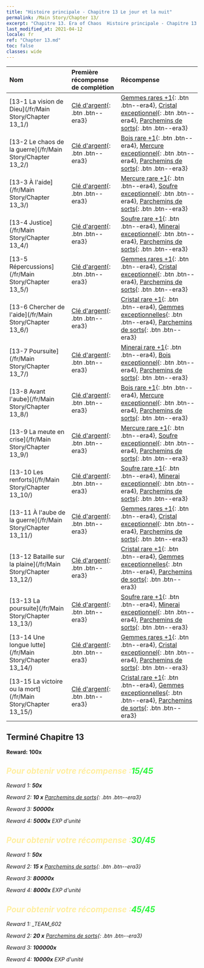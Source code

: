 ```yaml
---
title: "Histoire principale - Chapitre 13 Le jour et la nuit"
permalink: /Main Story/Chapter 13/
excerpt: "Chapitre 13. Era of Chaos  Histoire principale - Chapitre 13. Le jour et la nuit"
last_modified_at: 2021-04-12
locale: fr
ref: "Chapter 13.md"
toc: false
classes: wide
---
```


  | Nom |  Première récompense de complétion | Récompense |
  |:------------|:------------|:------------| 
  | [13-1 La vision de Dieu](/fr/Main Story/Chapter 13_1/) | [Clé d'argent](/fr/Items/con_693/){: .btn .btn--era3} | [Gemmes rares +1](/fr/Items/mat_44/){: .btn .btn--era4}, [Cristal exceptionnel](/fr/Items/mat_38/){: .btn .btn--era4}, [Parchemins de sorts](/fr/Items/con_694/){: .btn .btn--era3} |
  | [13-2 Le chaos de la guerre](/fr/Main Story/Chapter 13_2/) | [Clé d'argent](/fr/Items/con_693/){: .btn .btn--era3} | [Bois rare +1](/fr/Items/mat_41/){: .btn .btn--era4}, [Mercure exceptionnel](/fr/Items/mat_35/){: .btn .btn--era4}, [Parchemins de sorts](/fr/Items/con_694/){: .btn .btn--era3} |
  | [13-3 À l'aide](/fr/Main Story/Chapter 13_3/) | [Clé d'argent](/fr/Items/con_693/){: .btn .btn--era3} | [Mercure rare +1](/fr/Items/mat_42/){: .btn .btn--era4}, [Soufre exceptionnel](/fr/Items/mat_36/){: .btn .btn--era4}, [Parchemins de sorts](/fr/Items/con_694/){: .btn .btn--era3} |
  | [13-4 Justice](/fr/Main Story/Chapter 13_4/) | [Clé d'argent](/fr/Items/con_693/){: .btn .btn--era3} | [Soufre rare +1](/fr/Items/mat_43/){: .btn .btn--era4}, [Minerai exceptionnel](/fr/Items/mat_33/){: .btn .btn--era4}, [Parchemins de sorts](/fr/Items/con_694/){: .btn .btn--era3} |
  | [13-5 Répercussions](/fr/Main Story/Chapter 13_5/) | [Clé d'argent](/fr/Items/con_693/){: .btn .btn--era3} | [Gemmes rares +1](/fr/Items/mat_44/){: .btn .btn--era4}, [Cristal exceptionnel](/fr/Items/mat_38/){: .btn .btn--era4}, [Parchemins de sorts](/fr/Items/con_694/){: .btn .btn--era3} |
  | [13-6 Chercher de l'aide](/fr/Main Story/Chapter 13_6/) | [Clé d'argent](/fr/Items/con_693/){: .btn .btn--era3} | [Cristal rare +1](/fr/Items/mat_45/){: .btn .btn--era4}, [Gemmes exceptionnelles](/fr/Items/mat_37/){: .btn .btn--era4}, [Parchemins de sorts](/fr/Items/con_694/){: .btn .btn--era3} |
  | [13-7 Poursuite](/fr/Main Story/Chapter 13_7/) | [Clé d'argent](/fr/Items/con_693/){: .btn .btn--era3} | [Minerai rare +1](/fr/Items/mat_40/){: .btn .btn--era4}, [Bois exceptionnel](/fr/Items/mat_34/){: .btn .btn--era4}, [Parchemins de sorts](/fr/Items/con_694/){: .btn .btn--era3} |
  | [13-8 Avant l'aube](/fr/Main Story/Chapter 13_8/) | [Clé d'argent](/fr/Items/con_693/){: .btn .btn--era3} | [Bois rare +1](/fr/Items/mat_41/){: .btn .btn--era4}, [Mercure exceptionnel](/fr/Items/mat_35/){: .btn .btn--era4}, [Parchemins de sorts](/fr/Items/con_694/){: .btn .btn--era3} |
  | [13-9 La meute en crise](/fr/Main Story/Chapter 13_9/) | [Clé d'argent](/fr/Items/con_693/){: .btn .btn--era3} | [Mercure rare +1](/fr/Items/mat_42/){: .btn .btn--era4}, [Soufre exceptionnel](/fr/Items/mat_36/){: .btn .btn--era4}, [Parchemins de sorts](/fr/Items/con_694/){: .btn .btn--era3} |
  | [13-10 Les renforts](/fr/Main Story/Chapter 13_10/) | [Clé d'argent](/fr/Items/con_693/){: .btn .btn--era3} | [Soufre rare +1](/fr/Items/mat_43/){: .btn .btn--era4}, [Minerai exceptionnel](/fr/Items/mat_33/){: .btn .btn--era4}, [Parchemins de sorts](/fr/Items/con_694/){: .btn .btn--era3} |
  | [13-11 À l'aube de la guerre](/fr/Main Story/Chapter 13_11/) | [Clé d'argent](/fr/Items/con_693/){: .btn .btn--era3} | [Gemmes rares +1](/fr/Items/mat_44/){: .btn .btn--era4}, [Cristal exceptionnel](/fr/Items/mat_38/){: .btn .btn--era4}, [Parchemins de sorts](/fr/Items/con_694/){: .btn .btn--era3} |
  | [13-12 Bataille sur la plaine](/fr/Main Story/Chapter 13_12/) | [Clé d'argent](/fr/Items/con_693/){: .btn .btn--era3} | [Cristal rare +1](/fr/Items/mat_45/){: .btn .btn--era4}, [Gemmes exceptionnelles](/fr/Items/mat_37/){: .btn .btn--era4}, [Parchemins de sorts](/fr/Items/con_694/){: .btn .btn--era3} |
  | [13-13 La poursuite](/fr/Main Story/Chapter 13_13/) | [Clé d'argent](/fr/Items/con_693/){: .btn .btn--era3} | [Soufre rare +1](/fr/Items/mat_43/){: .btn .btn--era4}, [Minerai exceptionnel](/fr/Items/mat_33/){: .btn .btn--era4}, [Parchemins de sorts](/fr/Items/con_694/){: .btn .btn--era3} |
  | [13-14 Une longue lutte](/fr/Main Story/Chapter 13_14/) | [Clé d'argent](/fr/Items/con_693/){: .btn .btn--era3} | [Gemmes rares +1](/fr/Items/mat_44/){: .btn .btn--era4}, [Cristal exceptionnel](/fr/Items/mat_38/){: .btn .btn--era4}, [Parchemins de sorts](/fr/Items/con_694/){: .btn .btn--era3} |
  | [13-15 La victoire ou la mort](/fr/Main Story/Chapter 13_15/) | [Clé d'argent](/fr/Items/con_693/){: .btn .btn--era3} | [Cristal rare +1](/fr/Items/mat_45/){: .btn .btn--era4}, [Gemmes exceptionnelles](/fr/Items/mat_37/){: .btn .btn--era4}, [Parchemins de sorts](/fr/Items/con_694/){: .btn .btn--era3} |


## Terminé Chapitre 13

 **Reward:**  **100x** <i class="fas fa-gem"/>



## <span style="color: #ffeea0">Pour obtenir votre récompense :</span><span style="color: #27f73a">15/45</span>

 Reward 1:  **50x** <i class="fas fa-gem"/>

 Reward 2: **10 x** [Parchemins de sorts](/fr/Items/con_694/){: .btn .btn--era3}

 Reward 3:  **50000x** <i class="fas fa-coins"/>

 Reward 4:  **5000x** EXP d'unité



## <span style="color: #ffeea0">Pour obtenir votre récompense :</span><span style="color: #27f73a">30/45</span>

 Reward 1:  **50x** <i class="fas fa-gem"/>

 Reward 2: **15 x** [Parchemins de sorts](/fr/Items/con_694/){: .btn .btn--era3}

 Reward 3:  **80000x** <i class="fas fa-coins"/>

 Reward 4:  **8000x** EXP d'unité



## <span style="color: #ffeea0">Pour obtenir votre récompense :</span><span style="color: #27f73a">45/45</span>

 Reward 1: _TEAM_602

 Reward 2: **20 x** [Parchemins de sorts](/fr/Items/con_694/){: .btn .btn--era3}

 Reward 3:  **100000x** <i class="fas fa-coins"/>

 Reward 4:  **10000x** EXP d'unité

